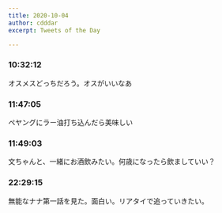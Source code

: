```yaml
---
title: 2020-10-04
author: cdddar
excerpt: Tweets of the Day

---
```


### 10:32:12

オスメスどっちだろう。オスがいいなあ

### 11:47:05

ペヤングにラー油打ち込んだら美味しい

### 11:49:03

文ちゃんと、一緒にお酒飲みたい。何歳になったら飲ましていい？

### 22:29:15

無能なナナ第一話を見た。面白い。リアタイで追っていきたい。
